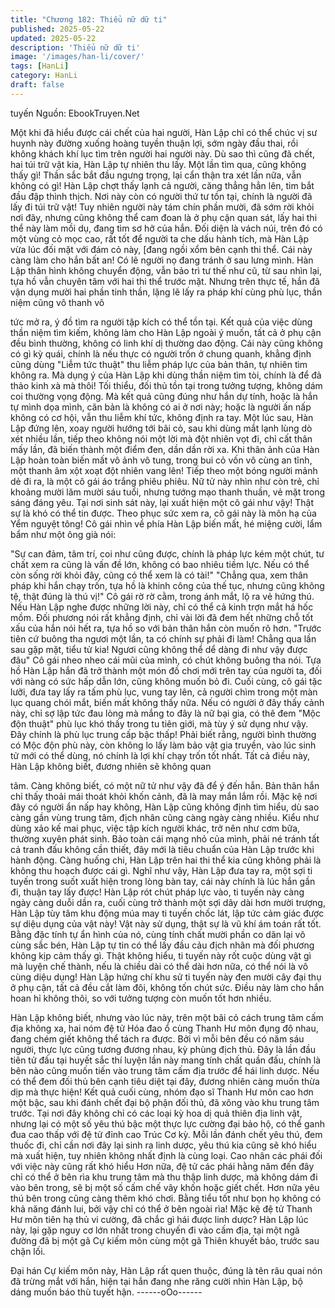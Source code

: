 ```yaml
---
title: "Chương 182: Thiểu nữ dữ ti"
published: 2025-05-22
updated: 2025-05-22
description: 'Thiểu nữ dữ ti'
image: '/images/han-li/cover/'
tags: [HanLi]
category: HanLi
draft: false
---
```


tuyến
Nguồn: EbookTruyen.Net

Một khi đã hiểu được cái chết của hai người, Hàn Lập chỉ có thể
chúc vị sư huynh này đường xuống hoàng tuyền thuận lợi, sớm
ngày đầu thai, rồi không khách khí lục tìm trên người hai người
này.
Dù sao thì cũng đã chết, hai túi trữ vật kia, Hàn Lập tự nhiên thu
lấy.
Một lần tìm qua, cũng không thấy gì!
Thần sắc bắt đầu ngưng trọng, lại cẩn thận tra xét lần nữa, vẫn
không có gì!
Hàn Lập chợt thấy lạnh cả người, căng thẳng hẳn lên, tim bắt đầu
đập thình thịch.
Nơi này còn có người thứ tư tồn tại, chính là người đã lấy đi túi
trữ vật! Tuy nhiên người này tám chín phần mười, đã sớm rời
khỏi nơi đây, nhưng cũng không thể cam đoan là ở phụ cận quan
sát, lấy hai thi thể này làm mồi dụ, đang tìm sơ hở của hắn.
Đối diện là vách núi, trên đó có một vùng cỏ mọc cao, rất tốt để
người ta che dấu hành tích, mà Hàn Lập vừa lúc đối mặt với đám
cỏ này, [đang ngồi xổm bên cạnh thi thể. Cái này càng làm cho
hắn bất an! Có lẽ người nọ đang tránh ở sau lưng mình.
Hàn Lập thân hình không chuyển động, vẫn bảo trì tư thế như cũ,
từ sau nhìn lại, tựa hồ vẫn chuyên tâm với hai thi thể trước mặt.
Nhưng trên thực tế, hắn đã vận dụng mười hai phần tinh thần,
lặng lẽ lấy ra pháp khí cùng phù lục, thần niệm cũng vô thanh vô

tức mở ra, ý đồ tìm ra người tập kích có thể tồn tại.
Kết quả của việc dùng thần niệm tìm kiếm, không làm cho Hàn
Lập ngoài ý muốn, tất cả ở phụ cận đều bình thường, không có
linh khí dị thường dao động.
Cái này cũng không có gì kỳ quái, chính là nếu thực có người trốn
ở chung quanh, khẳng định cũng dùng "Liễm tức thuật" thu liễm
pháp lực của bản thân, tự nhiên tìm không ra. Mà dụng ý của Hàn
Lập khi dùng thần niệm tìm tòi, chính là để đả thảo kinh xà mà
thôi!
Tối thiểu, đối thủ tồn tại trong tưởng tượng, không dám coi
thường vọng động.
Mà kết quả cũng đúng như hắn dự tính, hoặc là hắn tự mình dọa
mình, căn bản là không có ai ở nơi này; hoặc là người ấn nấp
không có cơ hội, vẫn thu liễm khí tức, không định ra tay.
Một lúc sau, Hàn Lập đứng lên, xoay người hướng tới bãi cỏ, sau
khi dùng mắt lạnh lùng dò xét nhiều lần, tiếp theo không nói một
lời mà đột nhiên vọt đi, chỉ cất thân mấy lần, đã biến thành một
điểm đen, dần dần rời xa.
Khi thân ảnh của Hàn Lập hoàn toàn biến mất vô ảnh vô tung,
trong bui cỏ vốn vô cùng an tĩnh, một thanh âm xột xoạt đột nhiên
vang lên! Tiếp theo một bóng người mảnh dẻ đi ra, là một cô gái
áo trắng phiêu phiêu.
Nữ tử này nhìn như còn trẻ, chỉ khoảng mười lăm mười sáu tuổi,
nhưng tướng mạo thanh thuần, vẻ mặt trong sáng đáng yêu. Tại
nơi sinh sát này, lại xuất hiện một cô gái như vậy! Thật sự là khó
có thể tin được.
Theo phục sức xem ra, cô gái này là môn hạ của Yểm nguyệt
tông!
Cô gái nhìn về phía Hàn Lập biến mất, hé miệng cười, lẩm bẩm
như một ông già nói:

"Sự can đảm, tâm trí, coi như cũng được, chính là pháp lực kém
một chút, tư chất xem ra cũng là vấn đề lớn, không có bao nhiêu
tiềm lực. Nếu có thể còn sống rời khỏi đây, cũng có thể xem là có
tài!"
"Chẳng qua, xem thân pháp khi hắn chạy trốn, tựa hồ là khinh
công của thế tục, nhưng cũng không tệ, thật đúng là thú vị!" Cô
gái rờ rờ cằm, trong ánh mắt, lộ ra vẻ hứng thú.
Nếu Hàn Lập nghe được những lời này, chỉ có thể cả kinh trợn
mắt há hốc mồm.
Đối phương nói rất khẳng định, chỉ vài lời đã đem hết những chỗ
tốt xấu của hắn nói hết ra, tựa hồ so với bản thân hắn còn muốn
rõ hơn.
"Trước tiên cứ buông tha ngươi một lần, ta có chính sự phải đi
làm! Chẳng qua lần sau gặp mặt, tiểu tử kia! Ngươi cũng không
thể dể dàng đi như vậy được đâu" Cô gái nheo nheo cái mũi của
mình, có chút không buông tha nói.
Tựa hồ Hàn Lập hắn đã trở thành một món đồ chơi mới trên tay
của người ta, đối với nàng có sức hấp dẫn lớn, cũng không muốn
bỏ đi.
Cuối cùng, cô gái tặc lưỡi, đưa tay lấy ra tấm phù lục, vung tay
lên, cả người chìm trong một màn lục quang chói mắt, biến mất
không thấy nữa.
Nếu có người ở đây thấy cảnh này, chỉ sợ lập tức đau lòng mà
mắng to đây là nữ bại gia, có thê đem "Mộc độn thuật" phù lục
khó thấy trong tu tiên giới, mà tùy ý sử dụng như vậy.
Đây chính là phù lục trung cấp bậc thấp!
Phải biết rằng, người bình thường có Mộc độn phù này, còn
không lo lấy làm bảo vật gia truyền, vào lúc sinh tử mới có thể
dùng, nó chính là lợi khí chạy trốn tốt nhất.
Tất cả điều này, Hàn Lập không biết, đương nhiên sẽ không quan

tâm. Càng không biết, có một nữ tử như vậy đã để ý đến hắn.
Bản thân hắn chỉ thấy thoải mái thoát khỏi khốn cảnh, đã là may
mắn lắm rồi.
Mặc kệ nơi đây có người ẩn nấp hay không, Hàn Lập cũng không
định tìm hiểu, dù sao càng gần vùng trung tâm, địch nhân cũng
càng ngày càng nhiều. Kiểu như dùng xảo kế mai phục, việc tập
kích người khác, trở nên như cơm bữa, thường xuyên phát sinh.
Bảo toàn cái mạng nhỏ của mình, phải né tránh tất cả tranh đấu
không cần thiết, đây mới là tiêu chuẩn của Hàn Lập trước khi
hành động.
Càng huống chi, Hàn Lập trên hai thi thể kia cũng không phải là
không thu hoạch được cái gì.
Nghĩ như vậy, Hàn Lập đưa tay ra, một sợi ti tuyến trong suốt xuất
hiện trong lòng bàn tay, cái này chính là lúc hắn gần đi, thuận tay
lấy được!
Hàn Lập rót chút pháp lực vào, ti tuyến này càng ngày càng duỗi
dần ra, cuối cùng trở thành một sợi dây dài hơn mười trượng,
Hàn Lập tùy tâm khu động múa may ti tuyến chốc lát, lập tức cảm
giác được sự diệu dụng của vật này!
Vật này sử dụng, thật sự là vũ khí ám toán rất tốt.
Bằng đặc tính tự ẩn hình của nó, cùng tính chất mười phần co
dãn lại vô cùng sắc bén, Hàn Lập tự tin có thể lấy đầu cảu địch
nhân mà đối phương không kịp cảm thấy gì.
Thật không hiểu, ti tuyến này rốt cuộc dùng vật gì mà luyện chế
thành, nếu là chiều dài có thể dài hơn nữa, có thể nói là vô cùng
diệu dụng!
Hàn Lập hứng chí khu sử ti tuyến này đen mười cây đại thụ ở phụ
cận, tất cả đều cắt làm đôi, không tốn chút sức. Điều này làm cho
hắn hoan hỉ không thôi, so với tưởng tượng còn muốn tốt hơn
nhiều.

Hàn Lập không biết, nhưng vào lúc này, trên một bãi cỏ cách
trung tâm cấm địa không xa, hai nóm đệ tử Hóa đao ổ cùng
Thanh Hư môn đụng độ nhau, đang chém giết không thể tách ra
được.
Bởi vì mỗi bên đều có năm sáu người, thực lực cũng tương
đương nhau, kỳ phùng địch thủ.
Đây là lần đầu tiên tử đấu tại huyết sắc thí luyện lần này mang
tính chất quần đấu, chính là bên nào cũng muốn tiến vào trung
tâm cấm địa trước để hái linh dược. Nếu có thể đem đối thủ bên
cạnh tiêu diệt tại đây, đương nhiên càng muốn thừa dịp mà thực
hiện!
Kết quả cuối cùng, nhóm đạo sĩ Thanh Hư môn cao hơn một bậc,
sau khi đánh chết đại bộ phận đối thủ, đã xông vào khu trung tâm
trước.
Tại nơi đây không chỉ có các loại kỳ hoa dị quả thiên địa linh vật,
nhưng lại có một số yêu thú bậc một thực lực cường đại bảo hộ,
có thể ganh đua cao thấp với đệ tử đỉnh cao Trúc Cơ kỳ.
Mỗi lần đánh chết yêu thú, đem thuốc đi, chỉ cần nơi đây lại sinh
ra linh dược, yêu thú kia cũng sẽ khó hiểu mà xuất hiện, tuy nhiên
không nhất định là cùng loại. Cao nhân các phái đối với việc này
cũng rất khó hiểu
Hơn nữa, đệ tử các phái hằng năm đến đây chỉ có thể ở bên rìa
khu trung tâm mà thu thập linh dược, mà không dám đi vào bên
trong, sẽ bị một số cấm chế vây khốn hoặc giết chết. Hơn nữa
yêu thú bên trong cũng càng thêm khó chơi. Bằng tiểu tốt như
bọn họ không có khả năng đánh lui, bởi vậy chỉ có thể ở bên
ngoài rìa!
Mặc kệ đệ tử Thanh Hư môn tiên hạ thủ vi cường, đã chắc gì hái
được linh dược?
Hàn Lập lúc này, lại gặp nguy cơ lớn nhất trong chuyến đi vào
cấm địa, tại một ngã đường đã bị một gã Cự kiếm môn cùng một
gã Thiên khuyết bảo, trước sau chận lối.

Đại hán Cự kiếm môn này, Hàn Lập rất quen thuộc, đúng là tên
râu quai nón đã trừng mắt với hắn, hiện tại hắn đang nhe răng
cười nhìn Hàn Lập, bộ dáng muốn báo thù tuyết hận.
------oOo------
